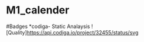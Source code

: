 # M1_calender


#Badges
*codiga- Static Analaysis
![Quality]https://api.codiga.io/project/32455/status/svg
